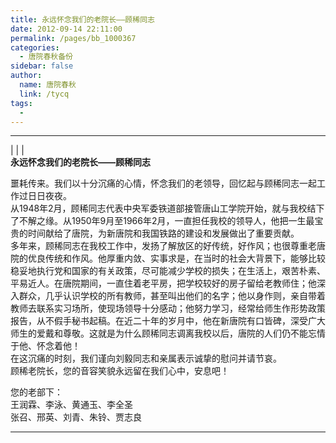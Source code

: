 ```yaml
---
title: 永远怀念我们的老院长——顾稀同志
date: 2012-09-14 22:11:00
permalink: /pages/bb_1000367
categories: 
  - 唐院春秋备份
sidebar: false
author: 
  name: 唐院春秋
  link: /tycq
tags: 
  - 
---
```


* * *

  
|  |  |  
**永远怀念我们的老院长——顾稀同志**  
  
噩耗传来。我们以十分沉痛的心情，怀念我们的老领导，回忆起与顾稀同志一起工作过日日夜夜。  
从1948年2月，顾稀同志代表中央军委铁道部接管唐山工学院开始，就与我校结下了不解之缘。从1950年9月至1966年2月，一直担任我校的领导人，他把一生最宝贵的时间献给了唐院，为新唐院和我国铁路的建设和发展做出了重要贡献。  
多年来，顾稀同志在我校工作中，发扬了解放区的好传统，好作风；也很尊重老唐院的优良传统和作风。他厚重内敛、实事求是，在当时的社会大背景下，能够比较稳妥地执行党和国家的有关政策，尽可能减少学校的损失；在生活上，艰苦朴素、平易近人。在唐院期间，一直住着老平房，把学校较好的房子留给老教师住；他深入群众，几乎认识学校的所有教师，甚至叫出他们的名字；他以身作则，亲自带着教师去联系实习场所，使现场领导十分感动；他努力学习，经常给师生作形势政策报告，从不假手秘书起稿。在近二十年的岁月中，他在新唐院有口皆碑，深受广大师生的爱戴和尊敬。这就是为什么顾稀同志调离我校以后，唐院的人们仍不能忘情于他、怀念着他！  
在这沉痛的时刻，我们谨向刘毅同志和亲属表示诚挚的慰问并请节哀。  
顾稀老院长，您的音容笑貌永远留在我们心中，安息吧！  
  
您的老部下：  
王润霖、李泳、黄通玉、李全圣  
张召、邢英、刘青、朱铃、贾志良  
  
---
